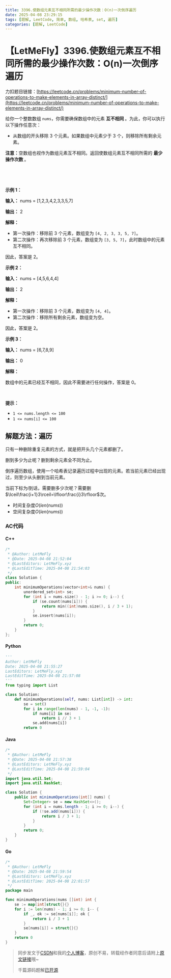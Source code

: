 ```yaml
---
title: 3396.使数组元素互不相同所需的最少操作次数：O(n)一次倒序遍历
date: 2025-04-08 23:29:15
tags: [题解, LeetCode, 简单, 数组, 哈希表, set, 遍历]
categories: [题解, LeetCode]
---
```


# 【LetMeFly】3396.使数组元素互不相同所需的最少操作次数：O(n)一次倒序遍历

力扣题目链接：[https://leetcode.cn/problems/minimum-number-of-operations-to-make-elements-in-array-distinct/](https://leetcode.cn/problems/minimum-number-of-operations-to-make-elements-in-array-distinct/)

<p>给你一个整数数组 <code>nums</code>，你需要确保数组中的元素&nbsp;<strong>互不相同&nbsp;</strong>。为此，你可以执行以下操作任意次：</p>

<ul>
	<li>从数组的开头移除 3 个元素。如果数组中元素少于 3 个，则移除所有剩余元素。</li>
</ul>

<p><strong>注意：</strong>空数组也视作为数组元素互不相同。返回使数组元素互不相同所需的&nbsp;<strong>最少操作次数&nbsp;</strong>。<!-- notionvc: 210ee4f2-90af-4cdf-8dbc-96d1fa8f67c7 --></p>

<p>&nbsp;</p>

<p>&nbsp;</p>

<p><strong class="example">示例 1：</strong></p>

<div class="example-block">
<p><strong>输入：</strong> <span class="example-io">nums = [1,2,3,4,2,3,3,5,7]</span></p>

<p><strong>输出：</strong> <span class="example-io">2</span></p>

<p><strong>解释：</strong></p>

<ul>
	<li>第一次操作：移除前 3 个元素，数组变为 <code>[4, 2, 3, 3, 5, 7]</code>。</li>
	<li>第二次操作：再次移除前 3 个元素，数组变为 <code>[3, 5, 7]</code>，此时数组中的元素互不相同。</li>
</ul>

<p>因此，答案是 2。</p>
</div>

<p><strong class="example">示例 2：</strong></p>

<div class="example-block">
<p><strong>输入：</strong> <span class="example-io">nums = [4,5,6,4,4]</span></p>

<p><strong>输出：</strong> <span class="example-io">2</span></p>

<p><strong>解释：</strong></p>

<ul>
	<li>第一次操作：移除前 3 个元素，数组变为 <code>[4, 4]</code>。</li>
	<li>第二次操作：移除所有剩余元素，数组变为空。</li>
</ul>

<p>因此，答案是 2。</p>
</div>

<p><strong class="example">示例 3：</strong></p>

<div class="example-block">
<p><strong>输入：</strong> <span class="example-io">nums = [6,7,8,9]</span></p>

<p><strong>输出：</strong> <span class="example-io">0</span></p>

<p><strong>解释：</strong></p>

<p>数组中的元素已经互不相同，因此不需要进行任何操作，答案是 0。</p>
</div>

<p>&nbsp;</p>

<p><strong>提示：</strong></p>

<ul>
	<li><code>1 &lt;= nums.length &lt;= 100</code></li>
	<li><code>1 &lt;= nums[i] &lt;= 100</code></li>
</ul>


    
## 解题方法：遍历

只有一种删除重复元素的方式，就是把开头几个元素都删了。

删到多少为止呢？删到剩余元素全不同为止。

倒序遍历数组，使用一个哈希表记录遍历过程中出现的元素。若当前元素已经出现过，则至少从头删到当前元素。

当前下标为$i$到话，需要删多少次呢？需要删$\lceil\frac{i+1}3\rceil=\lfloor\frac{i}3\rfloor$次。

+ 时间复杂度$O(len(nums))$
+ 空间复杂度$O(len(nums))$

### AC代码

#### C++

```cpp
/*
 * @Author: LetMeFly
 * @Date: 2025-04-08 21:52:04
 * @LastEditors: LetMeFly.xyz
 * @LastEditTime: 2025-04-08 21:54:03
 */
class Solution {
public:
    int minimumOperations(vector<int>& nums) {
        unordered_set<int> se;
        for (int i = nums.size() - 1; i >= 0; i--) {
            if (se.count(nums[i])) {
                return min((int)nums.size(), i / 3 + 1);
            }
            se.insert(nums[i]);
        }
        return 0;
    }
};
```

#### Python

```python
'''
Author: LetMeFly
Date: 2025-04-08 21:55:27
LastEditors: LetMeFly.xyz
LastEditTime: 2025-04-08 21:57:08
'''
from typing import List

class Solution:
    def minimumOperations(self, nums: List[int]) -> int:
        se = set()
        for i in range(len(nums) - 1, -1, -1):
            if nums[i] in se:
                return i // 3 + 1
            se.add(nums[i])
        return 0
```

#### Java

```java
/*
 * @Author: LetMeFly
 * @Date: 2025-04-08 21:57:38
 * @LastEditors: LetMeFly.xyz
 * @LastEditTime: 2025-04-08 21:59:04
 */
import java.util.Set;
import java.util.HashSet;

class Solution {
    public int minimumOperations(int[] nums) {
        Set<Integer> se = new HashSet<>();
        for (int i = nums.length - 1; i >= 0; i--) {
            if (!se.add(nums[i])) {
                return i / 3 + 1;
            }
        }
        return 0;
    }
}
```

#### Go

```go
/*
 * @Author: LetMeFly
 * @Date: 2025-04-08 21:59:54
 * @LastEditors: LetMeFly.xyz
 * @LastEditTime: 2025-04-08 22:01:57
 */
package main

func minimumOperations(nums []int) int {
    se := map[int]struct{}{}
    for i := len(nums) - 1; i >= 0; i-- {
        if _, ok := se[nums[i]]; ok {
            return i / 3 + 1
        }
        se[nums[i]] = struct{}{}
    }
    return 0
}
```

> 同步发文于[CSDN](https://letmefly.blog.csdn.net/article/details/147080178)和我的[个人博客](https://blog.letmefly.xyz/)，原创不易，转载经作者同意后请附上[原文链接](https://blog.letmefly.xyz/2025/04/08/LeetCode%203396.%E4%BD%BF%E6%95%B0%E7%BB%84%E5%85%83%E7%B4%A0%E4%BA%92%E4%B8%8D%E7%9B%B8%E5%90%8C%E6%89%80%E9%9C%80%E7%9A%84%E6%9C%80%E5%B0%91%E6%93%8D%E4%BD%9C%E6%AC%A1%E6%95%B0/)哦~
>
> 千篇源码题解[已开源](https://github.com/LetMeFly666/LeetCode)
